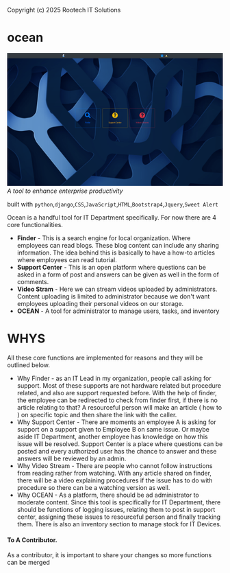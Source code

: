 Copyright (c) 2025 Rootech IT Solutions

# ocean
![alt text](ocean.png)
_A tool to enhance enterprise productivity_

built with `python`,`django`,`CSS`,`JavaScript`,`HTML`,`Bootstrap4`,`Jquery`,`Sweet Alert`

Ocean is a handful tool for IT Department specifically. For now there are 4 core functionalities.

- **Finder** - This is a search engine for local organization. Where employees can read blogs. These blog content can include any sharing information. The idea behind this is basically to have a how-to articles where employees can read tutorial.
- **Support Center** - This is an open platform where questions can be asked in a form of post and answers can be given as well in the form of comments.
- **Video Stram** - Here we can stream videos uploaded by administrators. Content uploading is limited to administrator because we don't want employees uploading their personal videos on our storage. 
- **OCEAN** - A tool for administrator to manage users, tasks, and inventory

# WHYS
All these core functions are implemented for reasons and they will be outlined below.
- Why Finder - as an IT Lead in my organization, people call asking for support. Most of these supports are not hardware related but procedure related, and also are support requested before. With the help of finder, the employee can be redirected to check from finder first, if there is no article relating to that? A resourceful person will make an article ( how to ) on specific topic and then share the link with the caller.
- Why Support Center - There are moments an employee A is asking for support on a support given to Employee B on same issue. Or maybe aside IT Department, another employee has knowledge on how this issue will be resolved. Support Center is a place where questions can be posted and every authorized user has the chance to answer and these answers will be reviewed by an admin.
- Why Video Stream - There are people who cannot follow instructions from reading rather from watching. With any article shared on finder, there will be a video explaining procedures if the issue has to do with procedure so there can be a watching version as well.
- Why OCEAN - As a platform, there should be ad administrator to moderate content. Since this tool is specifically for IT Department, there should be functions of logging issues, relating them to post in support center, assigning these issues to resourceful person and finally tracking them. There is also an inventory section to manage stock for IT Devices.

#### To A Contributor.
As a contributor, it is important to share your changes so more functions can be merged

